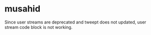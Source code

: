 # musahid

Since user streams are deprecated and tweept does not updated, user stream code block is not working.
